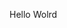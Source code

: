 Hello Wolrd


















































































































































































































































































































































































































































































































































































































































































































































































































































































































































































































































































































































































































































































































































































































































































